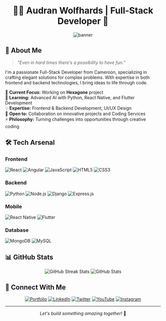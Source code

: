 # <div align="center">👨‍💻 Audran Wolfhards | Full-Stack Developer 🚀</div>

<div align="center">
  <img src="/api/placeholder/1200/300" alt="banner" />
</div>

## 💫 About Me
> *"Even in hard times there's a possibility to have fun."*

I'm a passionate Full-Stack Developer from Cameroon, specializing in crafting elegant solutions for complex problems. With expertise in both frontend and backend technologies, I bring ideas to life through code.

🔭 **Current Focus:** Working on **Hexagone** project  
🌱 **Learning:** Advanced AI with Python, React Native, and Flutter Development  
💡 **Expertise:** Frontend & Backend Development, UI/UX Design  
🤝 **Open to:** Collaboration on innovative projects and Coding Services  
⚡ **Philosophy:** Turning challenges into opportunities through creative coding

## 🛠️ Tech Arsenal

### Frontend
![React](https://img.shields.io/badge/React-20232A?style=for-the-badge&logo=react&logoColor=61DAFB)
![Angular](https://img.shields.io/badge/Angular-DD0031?style=for-the-badge&logo=angular&logoColor=white)
![JavaScript](https://img.shields.io/badge/JavaScript-F7DF1E?style=for-the-badge&logo=javascript&logoColor=black)
![HTML5](https://img.shields.io/badge/HTML5-E34F26?style=for-the-badge&logo=html5&logoColor=white)
![CSS3](https://img.shields.io/badge/CSS3-1572B6?style=for-the-badge&logo=css3&logoColor=white)

### Backend
![Python](https://img.shields.io/badge/Python-3776AB?style=for-the-badge&logo=python&logoColor=white)
![Node.js](https://img.shields.io/badge/Node.js-43853D?style=for-the-badge&logo=node.js&logoColor=white)
![Django](https://img.shields.io/badge/Django-092E20?style=for-the-badge&logo=django&logoColor=white)
![Express.js](https://img.shields.io/badge/Express.js-404D59?style=for-the-badge)

### Mobile
![React Native](https://img.shields.io/badge/React_Native-20232A?style=for-the-badge&logo=react&logoColor=61DAFB)
![Flutter](https://img.shields.io/badge/Flutter-02569B?style=for-the-badge&logo=flutter&logoColor=white)

### Database
![MongoDB](https://img.shields.io/badge/MongoDB-4EA94B?style=for-the-badge&logo=mongodb&logoColor=white)
![MySQL](https://img.shields.io/badge/MySQL-00000F?style=for-the-badge&logo=mysql&logoColor=white)

## 📊 GitHub Stats

<div align="center">
  <img src="https://github-readme-streak-stats.herokuapp.com/?user=audran-wol&theme=dark" alt="GitHub Streak Stats" />
  <img src="https://github-readme-stats.vercel.app/api?username=audran-wol&show_icons=true&theme=dark" alt="GitHub Stats" />
</div>

## 🤝 Connect With Me

<div align="center">

[![Portfolio](https://img.shields.io/badge/Portfolio-000000?style=for-the-badge&logo=About.me&logoColor=white)](https://audrantiedang.com/#home)
[![LinkedIn](https://img.shields.io/badge/LinkedIn-0077B5?style=for-the-badge&logo=linkedin&logoColor=white)](https://linkedin.com/in/audran-wolfhards)
[![Twitter](https://img.shields.io/badge/Twitter-1DA1F2?style=for-the-badge&logo=twitter&logoColor=white)](https://twitter.com/@wolfhardsa)
[![YouTube](https://img.shields.io/badge/YouTube-FF0000?style=for-the-badge&logo=youtube&logoColor=white)](https://www.youtube.com/c/proxima-centauri)
[![Instagram](https://img.shields.io/badge/Instagram-E4405F?style=for-the-badge&logo=instagram&logoColor=white)](https://instagram.com/audran_germany)

</div>

---
<div align="center">
<i>Let's build something amazing together!</i> 🚀
</div>

